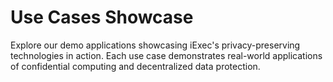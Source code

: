 # Use Cases Showcase

Explore our demo applications showcasing iExec's privacy-preserving technologies
in action. Each use case demonstrates real-world applications of confidential
computing and decentralized data protection.

<div class="grid grid-cols-1 gap-8 my-8">
  <UseCaseCard
    title="Content Creator"
    description="A comprehensive demo showcasing iExec's DataProtector Sharing module. Experience privacy-first data sharing where content creators can securely share their work while maintaining full control over access permissions and monetization."
    imageUrl="/assets/use-cases/content-creator.png"
    imageAlt="Content Creator Demo Screenshot"
    :features="['DataProtector Core', 'DataProtector Sharing']"
    demoUrl="https://demo.iex.ec/content-creator/"
    githubUrl="https://github.com/iExecBlockchainComputing/content-creator-usecase-demo"
    demoIcon="mdi:art"
  />

<UseCaseCard
    title="Web3 Messaging"
    description="Secure communication platform for Web3 users enabling privacy-preserving messaging through Web3Mail and Web3Telegram. Users maintain control over their data while enabling targeted communication and monetizing their engagement."
    imageUrl="/assets/use-cases/web3-messaging.png"
    imageAlt="Web3Messaging Demo Screenshot"
    :features="['DataProtector Core', 'Web3Mail', 'Web3Telegram', ]"
    demoUrl="https://demo.iex.ec/web3messaging"
    githubUrl="https://github.com/iExecBlockchainComputing/web3-messaging-usecase-demo"
    demoIcon="mdi:message-processing"
  />

<UseCaseCard
    title="Oracle Factory"
    description="Decentralized oracle platform providing secure and verifiable data feeds for smart contracts. Data are fetched through iApps that run on a decentralized confidential computing layer, ensuring privacy-preserving computation and access to verified external data sources for your DeFi and Web3 applications."
    imageUrl="/assets/use-cases/oracle-factory.png"
    imageAlt="OracleFactory Demo Screenshot"
    :features="['Oracle Factory']"
    demoUrl="https://oracle-factory.iex.ec/gallery"
    githubUrl=""
    demoIcon="mdi:database-search"
  />

<UseCaseCard
    title="AI Applications"
    description="Showcase of artificial intelligence applications running on iExec's confidential computing infrastructure. Experience privacy-preserving AI inference, machine learning model execution, and secure data analysis with TEE protection."
    imageUrl="/assets/use-cases/elizaos.png"
    imageAlt="AI Applications Demo Screenshot"
    :features="['AI', 'TEE', 'Confidential Computing']"
    demoUrl=""
    githubUrl="https://github.com/iExecBlockchainComputing/iexec-elizaos-agent"
    demoIcon="mdi:brain"
  />

</div>

<script setup>
import UseCaseCard from '../components/UseCaseCard.vue';
</script>
